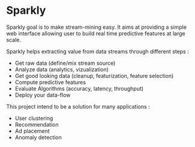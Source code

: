 Sparkly
==============

Sparkly goal is to make stream-mining easy.
It aims at providing a simple web interface allowing user to build real time predictive features at large scale.

Sparkly helps extracting value from data streams through different steps :
* Get raw data (define/mix stream source)
* Analyze data (analytics, vizualization)
* Get good looking data (cleanup, featurization, feature selection)
* Compute predictive features
* Evaluate Algorithms (accuracy, latency, throughput)
* Deploy your data-flow

This project intend to be a solution for many applications : 
* User clustering
* Recommendation
* Ad placement
* Anomaly detection
